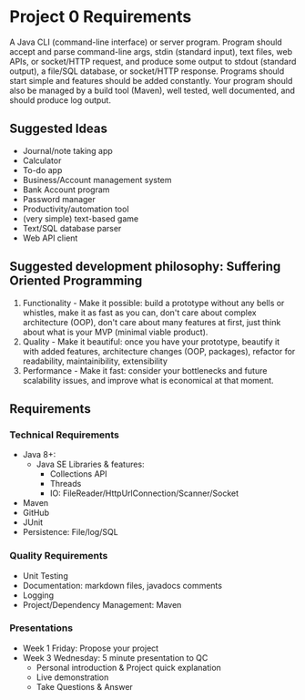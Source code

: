 # Project 0 Requirements
A Java CLI (command-line interface) or server program. Program should accept and parse command-line args, stdin (standard input), text files, web APIs, or socket/HTTP request, and produce some output to stdout (standard output), a file/SQL database, or socket/HTTP response. Programs should start simple and features should be added constantly. Your program should also be managed by a build tool (Maven), well tested, well documented, and should produce log output.

## Suggested Ideas
- Journal/note taking app
- Calculator
- To-do app
- Business/Account management system
- Bank Account program
- Password manager
- Productivity/automation tool
- (very simple) text-based game
- Text/SQL database parser
- Web API client

## Suggested development philosophy: Suffering Oriented Programming
1) Functionality - Make it possible: build a prototype without any bells or whistles, make it as fast as you can, don't care about complex architecture (OOP), don't care about many features at first, just think about what is your MVP (minimal viable product).
2) Quality - Make it beautiful: once you have your prototype, beautify it with added features, architecture changes (OOP, packages), refactor for readability, maintainibility, extensibility
3) Performance - Make it fast: consider your bottlenecks and future scalability issues, and improve what is economical at that moment.

## Requirements
### Technical Requirements
- Java 8+:
  - Java SE Libraries & features:
    - Collections API
    - Threads
    - IO: FileReader/HttpUrlConnection/Scanner/Socket
- Maven
- GitHub
- JUnit
- Persistence: File/log/SQL

### Quality Requirements
- Unit Testing
- Documentation: markdown files, javadocs comments
- Logging
- Project/Dependency Management: Maven

### Presentations
- Week 1 Friday: Propose your project
- Week 3 Wednesday: 5 minute presentation to QC
  - Personal introduction & Project quick explanation
  - Live demonstration
  - Take Questions & Answer
